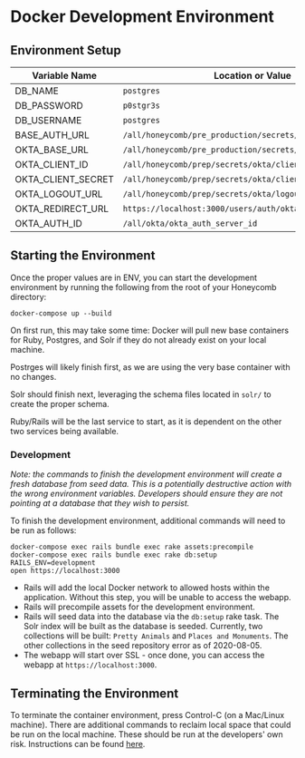# Docker Development Environment

## Environment Setup

Variable Name | Location or Value
--------------|--------------------
DB_NAME | `postgres`
DB_PASSWORD | `p0stgr3s`
DB_USERNAME | `postgres`
BASE_AUTH_URL | `/all/honeycomb/pre_production/secrets/okta/base_auth_url`
OKTA_BASE_URL | `/all/honeycomb/pre_production/secrets/okta/base_auth_url`
OKTA_CLIENT_ID | `/all/honeycomb/prep/secrets/okta/client_id`
OKTA_CLIENT_SECRET | `/all/honeycomb/prep/secrets/okta/client_secret`
OKTA_LOGOUT_URL | `/all/honeycomb/prep/secrets/okta/logout_url`
OKTA_REDIRECT_URL | `https://localhost:3000/users/auth/oktaoauth/callback`
OKTA_AUTH_ID | `/all/okta/okta_auth_server_id`

## Starting the Environment

Once the proper values are in ENV, you can start the development environment by running the following from the root of your Honeycomb directory:

```console
docker-compose up --build
```

On first run, this may take some time: Docker will pull new base containers for Ruby, Postgres, and Solr if they do not already exist on your local machine.

Postrges will likely finish first, as we are using the very base container with no changes.

Solr should finish next, leveraging the schema files located in `solr/` to create the proper schema.

Ruby/Rails will be the last service to start, as it is dependent on the other two services being available.

### Development

_Note: the commands to finish the development environment will create a fresh database from seed data. This is a potentially destructive action with the wrong environment variables. Developers should ensure they are not pointing at a database that they wish to persist._

To finish the development environment, additional commands will need to be run as follows:

```console
docker-compose exec rails bundle exec rake assets:precompile
docker-compose exec rails bundle exec rake db:setup RAILS_ENV=development
open https://localhost:3000
```

* Rails will add the local Docker network to allowed hosts within the application. Without this step, you will be unable to access the webapp.
* Rails will precompile assets for the development environment.
* Rails will seed data into the database via the `db:setup` rake task. The Solr index will be built as the database is seeded. Currently, two collections will be built: `Pretty Animals` and `Places and Monuments`. The other collections in the seed repository error as of 2020-08-05.
* The webapp will start over SSL - once done, you can access the webapp at `https://localhost:3000`.

## Terminating the Environment

To terminate the container environment, press Control-C (on a Mac/Linux machine). There are additional commands to reclaim local space that could be run on the local machine. These should be run at the developers' own risk. Instructions can be found [here](http://jimhoskins.com/2013/07/27/remove-untagged-docker-images.html).

